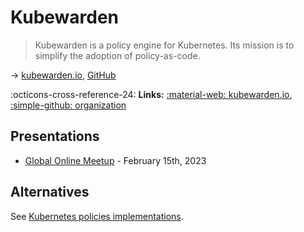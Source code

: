 # Kubewarden

> Kubewarden is a policy engine for Kubernetes. Its mission is to simplify the adoption of policy-as-code.

→ [kubewarden.io](https://www.kubewarden.io/), [GitHub](https://github.com/kubewarden)

:octicons-cross-reference-24: **Links:**
[:material-web: kubewarden.io](https://www.kubewarden.io/),
[:simple-github: organization](https://github.com/kubewarden)

## Presentations

* [Global Online Meetup](https://www.crowdcast.io/e/gomu_rancher_kubewarden_01182023/1) - February 15th, 2023

## Alternatives

See [Kubernetes policies implementations](kubernetes/policies.md#implementations).
